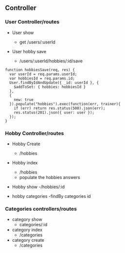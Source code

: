 ## Controller

### User Controller/routes

- User show
  - get /users/:userId

- User hobby save
  - /users/:userId/hobbies/:id/save
```
function hobbiesSave(req, res) {
  var userId = req.params.userId;
  var hobbiesId = req.params.id;
  User.findByIdAndUpdate({ _id: userId }, {
    $addToSet: { hobbies: hobbiesId }
  },
  {
    new: true
  }).populate("hobbies").exec(function(err, trainer){
    if (err) return res.status(500).json(err);
    res.status(201).json({ user: user });
  });
}
```

### Hobby Controller/routes

- Hobby Create
  - /hobbies
- Hobby index
  - /hobbies
  - populate the hobbies answers

- Hobby show
  -/hobbies/:id
- hobby categories
  -findBy categories id


### Categories controllers/routes

- category show
  - categories/:id
- category index
  - /categories
- category create
  - /categories
